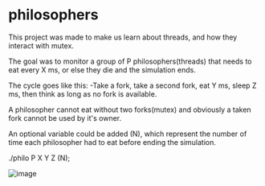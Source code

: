 # philosophers

This project was made to make us learn about threads, and how they interact with mutex.

The goal was to monitor a group of P philosophers(threads) that needs to eat every X ms, or else they die and the simulation ends.

The cycle goes like this: -Take a fork, take a second fork, eat Y ms, sleep Z ms, then think as long as no fork is available.

A philosopher cannot eat without two forks(mutex) and obviously a taken fork cannot be used by it's owner.

An optional variable could be added (N), which represent the number of time each philosopher had to eat before ending the simulation.

./philo P X Y Z (N);

![image](https://user-images.githubusercontent.com/100093373/230636259-b4ca6410-39fb-4742-b183-779e06503c40.png)
